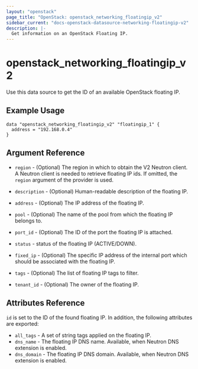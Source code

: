 ```yaml
---
layout: "openstack"
page_title: "OpenStack: openstack_networking_floatingip_v2"
sidebar_current: "docs-openstack-datasource-networking-floatingip-v2"
description: |-
  Get information on an OpenStack Floating IP.
---
```


# openstack\_networking\_floatingip\_v2

Use this data source to get the ID of an available OpenStack floating IP.

## Example Usage

```hcl
data "openstack_networking_floatingip_v2" "floatingip_1" {
  address = "192.168.0.4"
}
```

## Argument Reference

* `region` - (Optional) The region in which to obtain the V2 Neutron client.
  A Neutron client is needed to retrieve floating IP ids. If omitted, the
  `region` argument of the provider is used.

* `description` - (Optional) Human-readable description of the floating IP.

* `address` - (Optional) The IP address of the floating IP.

* `pool` - (Optional) The name of the pool from which the floating IP belongs to.

* `port_id` - (Optional) The ID of the port the floating IP is attached.

* `status` - status of the floating IP (ACTIVE/DOWN).

* `fixed_ip` - (Optional) The specific IP address of the internal port which should be associated with the floating IP.

* `tags` - (Optional) The list of floating IP tags to filter.

* `tenant_id` - (Optional) The owner of the floating IP.

## Attributes Reference

`id` is set to the ID of the found floating IP. In addition, the following attributes
are exported:

* `all_tags` - A set of string tags applied on the floating IP.
* `dns_name` - The floating IP DNS name. Available, when Neutron DNS extension
  is enabled.
* `dns_domain` - The floating IP DNS domain. Available, when Neutron DNS
  extension is enabled.
